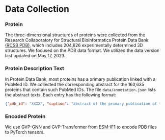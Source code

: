 # Data Collection

### Protein 

The three-dimensional structures of proteins were collected from the Research Collaboratory for Structural Bioinformatics Protein Data Bank [(RCSB PDB)](https://www.rcsb.org/), which includes 204,826 experimentally determined 3D structures. We focused on the PDB data format. We utilized the data version last updated on May 17, 2023. 

### Protein Description Text

In Protein Data Bank, most proteins has a primary publication linked with a PubMed ID. We collected the corresponding abstract for the 163,635 proteins that contain such PubMed IDs. The file `data/annotation.json` lists the abstract texts. 
Each entry has the following format:

```json
{"pdb_id": "XXXX", "caption": "abstract of the primary publication of this protein"}
```

### Encoded Protein

We use GVP-GNN and GVP-Transformer from [ESM-IF1](examples/inverse_folding) to encode PDB files to PyTorch tensors. 
